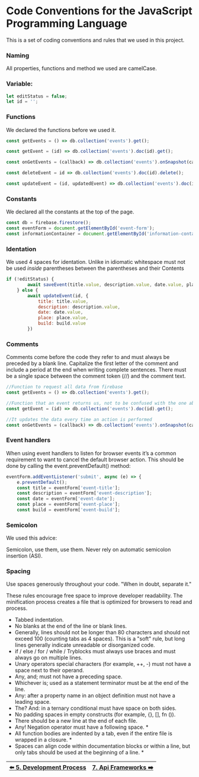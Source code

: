 # Code Conventions for the JavaScript Programming Language

This is a set of coding conventions and rules that we used in this project.


### Naming
All properties, functions and method we used are camelCase.

### Variable:
```javascript
let editStatus = false;
let id = '';
```

### Functions
We declared the functions before we used it.

```javascript
const getEvents = () => db.collection('events').get();

const getEvent = (id) => db.collection('events').doc(id).get();

const onGetEvents = (callback) => db.collection('events').onSnapshot(callback);

const deleteEvent = id => db.collection('events').doc(id).delete();

const updateEvent = (id, updatedEvent) => db.collection('events').doc(id).update(updatedEvent);
```

### Constants
We declared all the constants at the top of the page.
```javascript
const db = firebase.firestore();
const eventForm = document.getElementById('event-form');
const informationContainer = document.getElementById('information-container');
```

### Identation

We used 4 spaces for identation. Unlike in idiomatic whitespace must not be used _inside_ parentheses between the parentheses and their Contents
```javascript
if (!editStatus) {
        await saveEvent(title.value, description.value, date.value, place.value, build.value);
    } else {
        await updateEvent(id, {
            title: title.value,
            description: description.value,
            date: date.value,
            place: place.value,
            build: build.value
        })
```


### Comments


Comments come before the code they refer to and must always be preceded by a blank line. Capitalize the first letter of the comment and include a period at the end when writing complete sentences. There must be a single space between the comment token (//) and the comment text.
```javascript
//Function to request all data from firebase
const getEvents = () => db.collection('events').get();

//Function that an event returns us, not to be confused with the one above
const getEvent = (id) => db.collection('events').doc(id).get();

//It updates the data every time an action is performed
const onGetEvents = (callback) => db.collection('events').onSnapshot(callback);
```

### Event handlers
When using event handlers to listen for browser events it’s a common requirement to want to cancel the default browser action. This should be done by calling the event.preventDefault() method:
```javascript
eventForm.addEventListener('submit', async (e) => {
    e.preventDefault();
    const title = eventForm['event-title'];
    const description = eventForm['event-description'];
    const date = eventForm['event-date'];
    const place = eventForm['event-place'];
    const build = eventForm['event-build'];
```

### Semicolon
We used this advice:

Semicolon, use them, use them. Never rely on automatic semicolon insertion (ASI).


### Spacing
Use spaces generously throughout your code. "When in doubt, separate it."

These rules encourage free space to improve developer readability. The minification process creates a file that is optimized for browsers to read and process.

+ Tabbed indentation.
+ No blanks at the end of the line or blank lines.
+ Generally, lines should not be longer than 80 characters and should not exceed 100 (counting tabs as 4 spaces). This is a "soft" rule, but long lines generally indicate unreadable or disorganized code.
+ if / else / for / while / Tryblocks must always use braces and must always go on multiple lines.
+ Unary operators special characters (for example, ++, -) must not have a space next to their operand.
+ Any, and; must not have a preceding space.
+ Whichever is; used as a statement terminator must be at the end of the line.
+ Any: after a property name in an object definition must not have a leading space.
+ The? And: in a ternary conditional must have space on both sides.
+ No padding spaces in empty constructs (for example, {}, [], fn ()).
+ There should be a new line at the end of each file.
+ Any! Negation operator must have a following space. *
+ All function bodies are indented by a tab, even if the entire file is wrapped in a closure. *
+ Spaces can align code within documentation blocks or within a line, but only tabs should be used at the beginning of a line. *


|[ :arrow_left: 5. Development Process](Development.md)|[ 7. Api Frameworks :arrow_right:](Apis_Frameworks.md)|
|---|---|